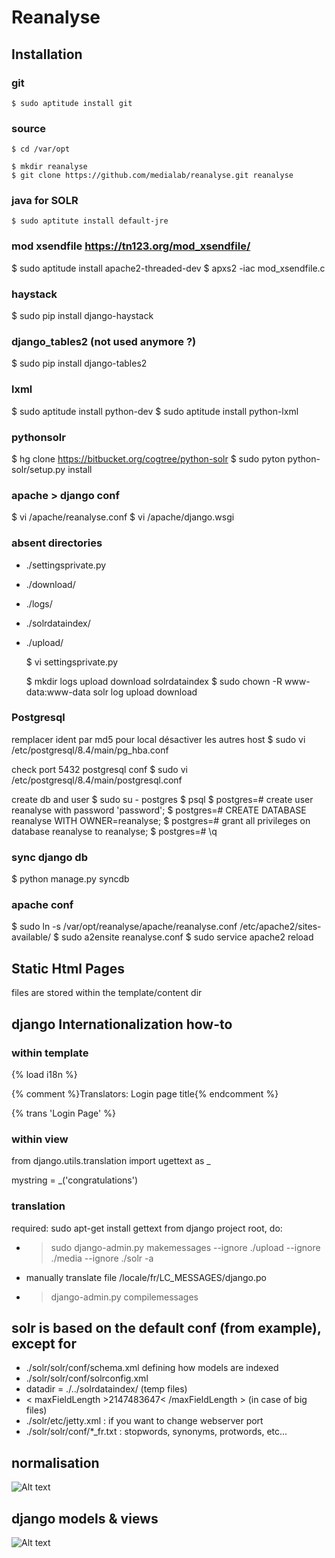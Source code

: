 Reanalyse
=================================
## Installation
### git

	$ sudo aptitude install git

### source

	$ cd /var/opt

	$ mkdir reanalyse
	$ git clone https://github.com/medialab/reanalyse.git reanalyse

### java for SOLR

	$ sudo aptitute install default-jre


### mod xsendfile https://tn123.org/mod_xsendfile/
$ sudo aptitude install apache2-threaded-dev
$ apxs2 -iac mod_xsendfile.c

### haystack
$ sudo pip install django-haystack

### django_tables2 (not used anymore ?)
$ sudo pip install django-tables2

### lxml
$ sudo aptitude install python-dev
$ sudo aptitude install python-lxml

### pythonsolr
$ hg clone https://bitbucket.org/cogtree/python-solr
$ sudo pyton python-solr/setup.py install

### apache > django conf
$ vi /apache/reanalyse.conf
$ vi /apache/django.wsgi

### absent directories

* ./settingsprivate.py
* ./download/
* ./logs/
* ./solrdataindex/
* ./upload/

	$ vi settingsprivate.py
	
	$ mkdir logs upload download solrdataindex
	$ sudo chown -R www-data:www-data solr log upload download

### Postgresql
remplacer ident par md5 pour local désactiver les autres host
	$ sudo vi /etc/postgresql/8.4/main/pg_hba.conf

check port 5432 postgresql conf
	$ sudo vi /etc/postgresql/8.4/main/postgresql.conf

create db and user
	$ sudo su - postgres
	$ psql
	$ postgres=# create user reanalyse with password 'password';
	$ postgres=# CREATE DATABASE reanalyse WITH OWNER=reanalyse;
	$ postgres=# grant all privileges on database reanalyse to reanalyse;
	$ postgres=# \q

### sync django db
$ python manage.py syncdb

### apache conf
$ sudo ln -s /var/opt/reanalyse/apache/reanalyse.conf /etc/apache2/sites-available/
$ sudo a2ensite reanalyse.conf
$ sudo service apache2 reload


## Static Html Pages
files are stored within the template/content dir

## django Internationalization how-to
### within template
{% load i18n %}

{% comment %}Translators: Login page title{% endcomment %}

{% trans 'Login Page' %}
### within view
from django.utils.translation import ugettext as _

mystring = _('congratulations')

### translation
required: sudo apt-get install gettext
from django project root, do:
* > sudo django-admin.py makemessages --ignore ./upload --ignore ./media --ignore ./solr -a
* manually translate file /locale/fr/LC_MESSAGES/django.po
* > django-admin.py compilemessages

## solr is based on the default conf (from example), except for
* ./solr/solr/conf/schema.xml defining how models are indexed
* ./solr/solr/conf/solrconfig.xml
 * datadir = ./../solrdataindex/ (temp files)
 * < maxFieldLength >2147483647< /maxFieldLength > (in case of big files)
* ./solr/etc/jetty.xml : if you want to change webserver port
* ./solr/solr/conf/*_fr.txt : stopwords, synonyms, protwords, etc...

## normalisation
![Alt text](http://jiminy.medialab.sciences-po.fr/reanalyse/media/images/content_overview.png "Normalisation")

## django models & views
![Alt text](http://jiminy.medialab.sciences-po.fr/reanalyse/media/images/content_models.png "Django Models")
